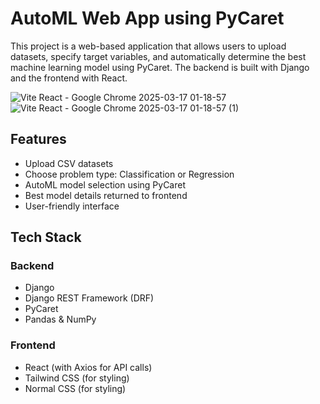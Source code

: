 # AutoML Web App using PyCaret

This project is a web-based application that allows users to upload datasets, specify target variables, and automatically determine the best machine learning model using PyCaret. The backend is built with Django and the frontend with React.


![Vite React - Google Chrome 2025-03-17 01-18-57](https://github.com/user-attachments/assets/bcd507e4-7668-4634-bde8-39cd71c3a967)
![Vite React - Google Chrome 2025-03-17 01-18-57 (1)](https://github.com/user-attachments/assets/9e1cc35e-aeed-4c70-832c-02975b2ba452)


## Features
- Upload CSV datasets
- Choose problem type: Classification or Regression
- AutoML model selection using PyCaret
- Best model details returned to frontend
- User-friendly interface

## Tech Stack
### Backend
- Django
- Django REST Framework (DRF)
- PyCaret
- Pandas & NumPy

### Frontend
- React (with Axios for API calls)
- Tailwind CSS (for styling)
- Normal CSS (for styling)


